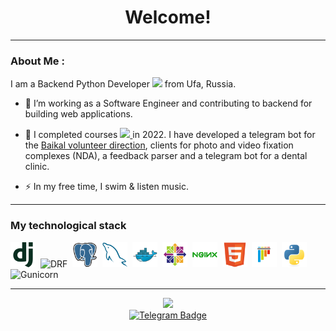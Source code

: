 <div id="header" align="center">
  <h1>
    Welcome!    
  </h1>
</div>

---

### About Me :
I am a Backend Python Developer <img src="https://media.giphy.com/media/KAq5w47R9rmTuvWOWa/giphy.gif" width="30"> from Ufa, Russia.
- :telescope: I’m working as a Software Engineer and contributing to backend for building web applications.

- :seedling: I completed courses <a href="https://practicum.yandex.ru/backend-developer/">
      <img src="https://yt3.ggpht.com/-pnsqu0xQYwxMhUVq-HZJHf691DEhTlEl1fZvjUtUwJIKMyTqXDBVvK7d2dSjFUTYdHFpTYvAo8=s900-c-k-c0x00ffffff-no-rj" width="30"/>
    </a> in 2022. I have developed a telegram bot for the <a href="https://greatbaikaltrail.org/"> Baikal volunteer direction</a>, clients for photo and video fixation complexes (NDA), a feedback parser and a telegram bot for a dental clinic.

- :zap: In my free time, I swim & listen music.

---

### My technological stack
<div>
  <img src="https://github.com/devicons/devicon/blob/master/icons/django/django-plain.svg" title="Django" alt="Django" width="40" height="40"/>&nbsp;
  <img src="https://www.django-rest-framework.org/img/logo.png" title="DRF" alt="DRF" width="40" height="40"/>&nbsp;
  <img src="https://github.com/devicons/devicon/blob/master/icons/postgresql/postgresql-original.svg" title="PostgreSQL" alt="PostgreSQL" width="40" height="40"/>&nbsp;
  <img src="https://github.com/devicons/devicon/blob/master/icons/mysql/mysql-original.svg" title="MySQL" alt="MySQL" width="40" height="40"/>&nbsp;
  <img src="https://github.com/devicons/devicon/blob/master/icons/docker/docker-original.svg" title="Docker" alt="Docker" width="40" height="40"/>&nbsp;
  <img src="https://github.com/devicons/devicon/blob/master/icons/centos/centos-original.svg" title="Centos" alt="Centos " width="40" height="40"/>&nbsp;
  <img src="https://github.com/devicons/devicon/blob/master/icons/nginx/nginx-original.svg"  title="NGINX" alt="NGINX" width="40" height="40"/>&nbsp;
  <img src="https://github.com/devicons/devicon/blob/master/icons/html5/html5-original.svg" title="HTML5" alt="HTML" width="40" height="40"/>&nbsp;
  <img src="https://github.com/devicons/devicon/blob/master/icons/pytest/pytest-original.svg" title="PyTest" alt="PyTest" width="40" height="40"/>&nbsp;
  <img src="https://github.com/devicons/devicon/blob/master/icons/python/python-original.svg" title="Python" alt="Python" width="40" height="40"/>&nbsp;
  <img src="https://w7.pngwing.com/pngs/441/625/png-transparent-gunicorn-hd-logo.png" title="Gunicorn"  alt="Gunicorn" width="40" height="40"/>&nbsp;
</div>

---

<div id="header" align="center">
  <img src="https://media.giphy.com/media/13HgwGsXF0aiGY/giphy.gif" width="180"/>
  <div id="badges">
    <a href="https://t.me/g4reev">
      <img src="https://img.shields.io/badge/Telegram-white?style=for-the-badge&logo=telegram&logoColor=blue" alt="Telegram Badge"/>
    </a>    
  </div>
  <img src="https://komarev.com/ghpvc/?username=g4reev&style=flat-square&color=blue" alt=""/>
</div>
